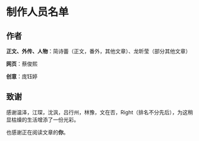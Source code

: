 # 制作人员名单

## 作者
**正文、外传、人物**：简诗蕾（正文，番外，其他文章）、龙昕莹（部分其他文章）

**网页**：蔡俊熙

**创意**：庞钰婷
## 致谢

感谢温泽，江琛，沈沨，吕行州，林豫，文在否，Right（排名不分先后），为这稍显枯燥的生活增添了一份光彩。

也感谢正在阅读文章的**你**。